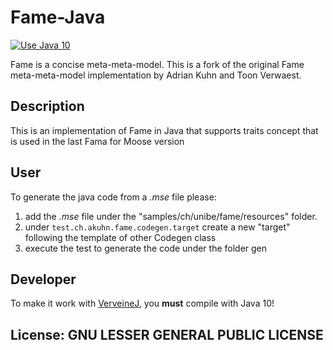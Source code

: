 # Fame-Java

[![Use Java 10](https://img.shields.io/badge/Java-10-brightgreen)](https://jdk.java.net/10/)

Fame is a concise meta-meta-model. This is a fork of the original Fame meta-meta-model implementation by Adrian Kuhn and Toon Verwaest.

## Description

This is an implementation of Fame in Java that supports traits concept that is used in the last Fama for Moose version

## User

To generate the java code from a *.mse* file please:

1. add the *.mse* file under the "samples/ch/unibe/fame/resources" folder.
2. under `test.ch.akuhn.fame.codegen.target` create a new "target" following the template of other Codegen class
3. execute the test to generate the code under the folder gen

## Developer

To make it work with [VerveineJ](https://github.com/moosetechnology/VerveineJ), you **must** compile with Java 10!

## License: GNU LESSER GENERAL PUBLIC LICENSE
